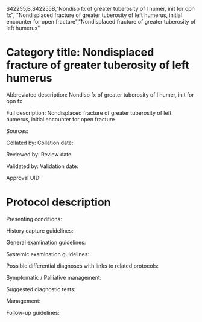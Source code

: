 S42255,B,S42255B,"Nondisp fx of greater tuberosity of l humer, init for opn fx", "Nondisplaced fracture of greater tuberosity of left humerus, initial encounter for open fracture","Nondisplaced fracture of greater tuberosity of left humerus"
# Category title: Nondisplaced fracture of greater tuberosity of left humerus

Abbreviated description: Nondisp fx of greater tuberosity of l humer, init for opn fx

Full description: Nondisplaced fracture of greater tuberosity of left humerus, initial encounter for open fracture

Sources:

Collated by:
Collation date:

Reviewed by:
Review date:

Validated by:
Validation date:

Approval UID:

# Protocol description

Presenting conditions:

History capture guidelines:

General examination guidelines:

Systemic examination guidelines:

Possible differential diagnoses with links to related protocols:

Symptomatic / Palliative management:

Suggested diagnostic tests:

Management:

Follow-up guidelines:

